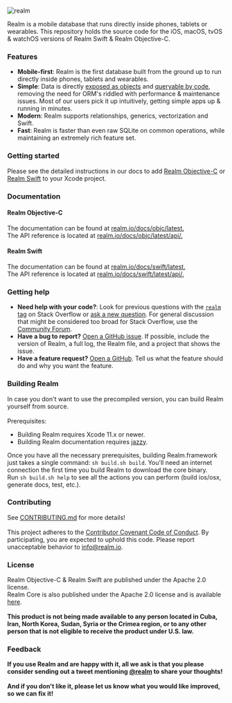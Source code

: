 <p>
<img src="https://github.com/realm/realm-cocoa/raw/master/logo.png" alt ="realm">
</p>
Realm is a mobile database that runs directly inside phones, tablets or wearables. This repository holds the source code for the iOS, macOS, tvOS & watchOS versions of Realm Swift & Realm Objective-C.
<br>

### Features
+ **Mobile-first**: Realm is the first database built from the ground up to run directly inside phones, tablets and wearables.
+ **Simple**: Data is directly [exposed as objects](https://www.google.ru/) and [queryable by code](https://www.google.ru/), removing the need for ORM's riddled with performance & maintenance issues. Most of our users pick it up intuitively, getting simple apps up & running in minutes.
+ **Modern**: Realm supports relationships, generics, vectorization and Swift.
+ **Fast**: Realm is faster than even raw SQLite on common operations, while maintaining an extremely rich feature set.

### Getting started

Please see the detailed instructions in our docs to add [Realm Objective-C](https://www.google.ru/) or [Realm Swift](https://www.google.ru/) to your Xcode project.

### Documentation

#### Realm Objective-C
The documentation can be found at [realm.io/docs/objc/latest.](https://www.google.ru/)
<br>
The API reference is located at [realm.io/docs/objc/latest/api/.](https://www.google.ru/)

#### Realm Swift
The documentation can be found at [realm.io/docs/swift/latest.](https://www.google.ru/)
<br>
The API reference is located at [realm.io/docs/swift/latest/api/.](https://www.google.ru/)

### Getting help
+ **Need help with your code?**: Look for previous questions with the [`realm` tag](https://www.google.ru/) on Stack Overflow or [ask a new question](https://www.google.ru/). For general discussion that might be considered too broad for Stack Overflow, use the [Community Forum](https://www.google.ru/).
+ **Have a bug to report?** [Open a GitHub issue](https://www.google.ru/). If possible, include the version of Realm, a full log, the Realm file, and a project that shows the issue.
+ **Have a feature request?** [Open a GitHub](https://www.google.ru/). Tell us what the feature should do and why you want the feature.

### Building Realm

In case you don't want to use the precompiled version, you can build Realm yourself from source.
<br><br>
Prerequisites:
+ Building Realm requires Xcode 11.x or newer.
+ Building Realm documentation requires [jazzy](https://www.google.ru/).

Once you have all the necessary prerequisites, building Realm.framework just takes a single command: `sh build.sh build`. You'll need an internet connection the first time you build Realm to download the core binary.
<br>
Run `sh build.sh help` to see all the actions you can perform (build ios/osx, generate docs, test, etc.).

### Contributing

See [CONTRIBUTING.md](https://www.google.ru/) for more details!
<br><br>
This project adheres to the [Contributor Covenant Code of Conduct](https://www.google.ru/). By participating, you are expected to uphold this code. Please report unacceptable behavior to [info@realm.io](https://www.google.ru/).

### License
Realm Objective-C & Realm Swift are published under the Apache 2.0 license.
<br>
Realm Core is also published under the Apache 2.0 license and is available [here](https://www.google.ru/).
<br><br>
**This product is not being made available to any person located in Cuba, Iran, North Korea, Sudan, Syria or the Crimea region, or to any other person that is not eligible to receive the product under U.S. law.**

### Feedback
**If you use Realm and are happy with it, all we ask is that you please consider sending out a tweet mentioning [@realm](https://www.google.ru/) to share your thoughts!**
<br><br>
**And if you don't like it, please let us know what you would like improved, so we can fix it!**
